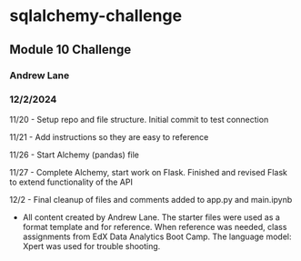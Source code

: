 # sqlalchemy-challenge
## Module 10 Challenge
### Andrew Lane
### 12/2/2024

11/20 - Setup repo and file structure. Initial commit to test connection

11/21 - Add instructions so they are easy to reference 

11/26 - Start Alchemy (pandas) file

11/27 - Complete Alchemy, start work on Flask. Finished and revised Flask to extend functionality of the API

12/2 - Final cleanup of files and comments added to app.py and main.ipynb

- All content created by Andrew Lane. The starter files were used as a format template and for reference. When reference was needed, class assignments from EdX Data Analytics Boot Camp. The language model: Xpert was used for trouble shooting.
